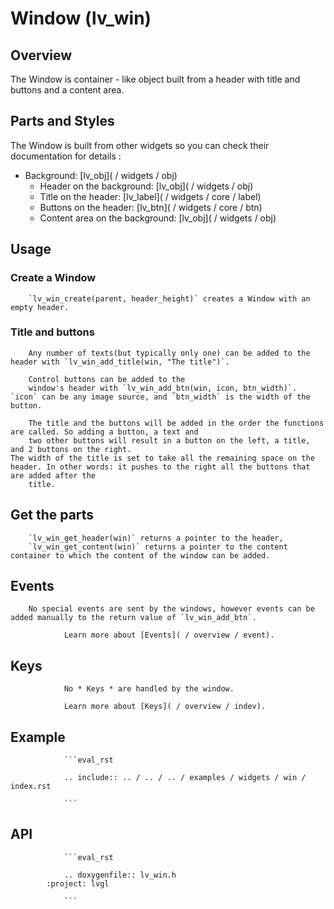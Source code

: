 # Window (lv_win)

## Overview

The Window is container - like object built from a header with title and buttons and a content area.

## Parts and Styles
The Window is built from other widgets so you can check their documentation for details :
- Background: [lv_obj]( / widgets / obj)
	- Header on the background: [lv_obj]( / widgets / obj)
	- Title on the header: [lv_label]( / widgets / core / label)
	- Buttons on the header: [lv_btn]( / widgets / core / btn)
	- Content area on the background: [lv_obj]( / widgets / obj)


## Usage

### Create a Window

		`lv_win_create(parent, header_height)` creates a Window with an empty header.

### Title and buttons

		Any number of texts(but typically only one) can be added to the header with `lv_win_add_title(win, "The title")`.

		Control buttons can be added to the
		window's header with `lv_win_add_btn(win, icon, btn_width)`. `icon` can be any image source, and `btn_width` is the width of the button.

		The title and the buttons will be added in the order the functions are called. So adding a button, a text and
		two other buttons will result in a button on the left, a title, and 2 buttons on the right.
	The width of the title is set to take all the remaining space on the header. In other words: it pushes to the right all the buttons that are added after the
		title.

## Get the parts
		`lv_win_get_header(win)` returns a pointer to the header,
		`lv_win_get_content(win)` returns a pointer to the content container to which the content of the window can be added.

## Events
		No special events are sent by the windows, however events can be added manually to the return value of `lv_win_add_btn`.

				Learn more about [Events]( / overview / event).

## Keys
				No * Keys * are handled by the window.

				Learn more about [Keys]( / overview / indev).


## Example

				```eval_rst

				.. include:: .. / .. / .. / examples / widgets / win / index.rst

				```


## API

				```eval_rst

				.. doxygenfile:: lv_win.h
			:project: lvgl

				```
